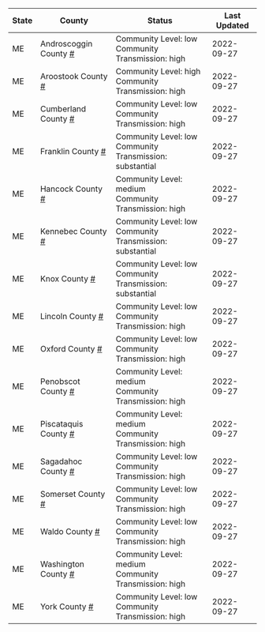 State | County | Status | Last Updated
--- | --- | --- | --- 
ME | Androscoggin County <a href="#androscoggin_county">#</a> | <a name="androscoggin_county"></a>Community Level: low<br/>Community Transmission: high | 2022-09-27
ME | Aroostook County <a href="#aroostook_county">#</a> | <a name="aroostook_county"></a>Community Level: high<br/>Community Transmission: high | 2022-09-27
ME | Cumberland County <a href="#cumberland_county">#</a> | <a name="cumberland_county"></a>Community Level: low<br/>Community Transmission: high | 2022-09-27
ME | Franklin County <a href="#franklin_county">#</a> | <a name="franklin_county"></a>Community Level: low<br/>Community Transmission: substantial | 2022-09-27
ME | Hancock County <a href="#hancock_county">#</a> | <a name="hancock_county"></a>Community Level: medium<br/>Community Transmission: high | 2022-09-27
ME | Kennebec County <a href="#kennebec_county">#</a> | <a name="kennebec_county"></a>Community Level: low<br/>Community Transmission: substantial | 2022-09-27
ME | Knox County <a href="#knox_county">#</a> | <a name="knox_county"></a>Community Level: low<br/>Community Transmission: substantial | 2022-09-27
ME | Lincoln County <a href="#lincoln_county">#</a> | <a name="lincoln_county"></a>Community Level: low<br/>Community Transmission: high | 2022-09-27
ME | Oxford County <a href="#oxford_county">#</a> | <a name="oxford_county"></a>Community Level: low<br/>Community Transmission: high | 2022-09-27
ME | Penobscot County <a href="#penobscot_county">#</a> | <a name="penobscot_county"></a>Community Level: medium<br/>Community Transmission: high | 2022-09-27
ME | Piscataquis County <a href="#piscataquis_county">#</a> | <a name="piscataquis_county"></a>Community Level: medium<br/>Community Transmission: high | 2022-09-27
ME | Sagadahoc County <a href="#sagadahoc_county">#</a> | <a name="sagadahoc_county"></a>Community Level: low<br/>Community Transmission: high | 2022-09-27
ME | Somerset County <a href="#somerset_county">#</a> | <a name="somerset_county"></a>Community Level: low<br/>Community Transmission: high | 2022-09-27
ME | Waldo County <a href="#waldo_county">#</a> | <a name="waldo_county"></a>Community Level: low<br/>Community Transmission: high | 2022-09-27
ME | Washington County <a href="#washington_county">#</a> | <a name="washington_county"></a>Community Level: medium<br/>Community Transmission: high | 2022-09-27
ME | York County <a href="#york_county">#</a> | <a name="york_county"></a>Community Level: low<br/>Community Transmission: high | 2022-09-27
